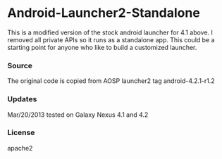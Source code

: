 Android-Launcher2-Standalone
============================
This is a modified version of the stock android launcher for 4.1 above. I removed all private APIs so it runs as a standalone app. This could be a starting point for anyone who like to build a customized launcher.

### Source
The original code is copied from AOSP launcher2 tag android-4.2.1-r1.2

### Updates
Mar/20/2013 tested on Galaxy Nexus 4.1 and 4.2

### License
apache2

